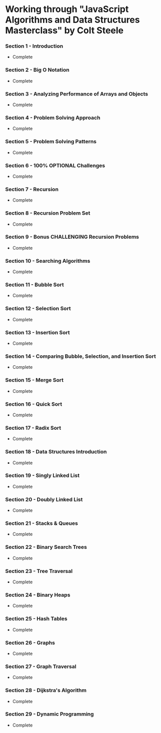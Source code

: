 # Working through "JavaScript Algorithms and Data Structures Masterclass" by Colt Steele

### Section 1 - Introduction

- Complete

### Section 2 - Big O Notation

- Complete

### Section 3 - Analyzing Performance of Arrays and Objects

- Complete

### Section 4 - Problem Solving Approach

- Complete

### Section 5 - Problem Solving Patterns

- Complete

### Section 6 - 100% OPTIONAL Challenges

- Complete

### Section 7 - Recursion

- Complete

### Section 8 - Recursion Problem Set

- Complete

### Section 9 - Bonus CHALLENGING Recursion Problems

- Complete

### Section 10 - Searching Algorithms

- Complete

### Section 11 - Bubble Sort

- Complete

### Section 12 - Selection Sort

- Complete

### Section 13 - Insertion Sort

- Complete

### Section 14 - Comparing Bubble, Selection, and Insertion Sort

- Complete

### Section 15 - Merge Sort

- Complete

### Section 16 - Quick Sort

- Complete

### Section 17 - Radix Sort

- Complete

### Section 18 - Data Structures Introduction

- Complete

### Section 19 - Singly Linked List

- Complete

### Section 20 - Doubly Linked List

- Complete

### Section 21 - Stacks & Queues

- Complete

### Section 22 - Binary Search Trees

- Complete

### Section 23 - Tree Traversal

- Complete

### Section 24 - Binary Heaps

- Complete

### Section 25 - Hash Tables

- Complete

### Section 26 - Graphs

- Complete

### Section 27 - Graph Traversal

- Complete

### Section 28 - Dijkstra's Algorithm

- Complete

### Section 29 - Dynamic Programming

- Complete
